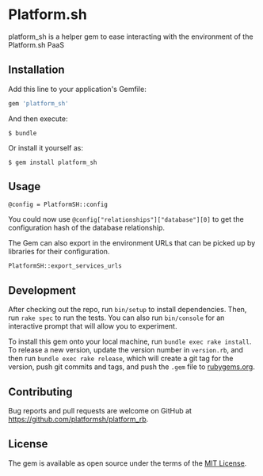 # Platform.sh
platform_sh is a helper gem to ease interacting with the environment of the Platform.sh PaaS

## Installation

Add this line to your application's Gemfile:

```ruby
gem 'platform_sh'
```

And then execute:

    $ bundle

Or install it yourself as:

    $ gem install platform_sh

## Usage

    @config = PlatformSH::config

You could now use `@config["relationships"]["database"][0]` to get the configuration hash of the
database relationship.

The Gem can also export in the environment URLs that can be picked up by libraries for their configuration. 

    PlatformSH::export_services_urls

## Development

After checking out the repo, run `bin/setup` to install dependencies. Then, run `rake spec` to run the tests. You can also run `bin/console` for an interactive prompt that will allow you to experiment.

To install this gem onto your local machine, run `bundle exec rake install`. To release a new version, update the version number in `version.rb`, and then run `bundle exec rake release`, which will create a git tag for the version, push git commits and tags, and push the `.gem` file to [rubygems.org](https://rubygems.org).

## Contributing

Bug reports and pull requests are welcome on GitHub at https://github.com/platformsh/platform_rb.


## License

The gem is available as open source under the terms of the [MIT License](http://opensource.org/licenses/MIT).

